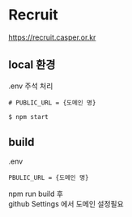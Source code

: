 # Recruit

https://recruit.casper.or.kr

## local 환경

.env 주석 처리

```
# PUBLIC_URL = {도메인 명}
```

```bash
$ npm start
```

## build

.env

```
PBULIC_URL = {도메인 명}
```

npm run build 후  
github Settings 에서 도메인 설정필요
